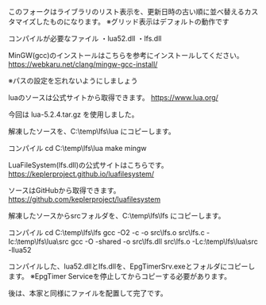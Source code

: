 このフォークはライブラリのリスト表示を、更新日時の古い順に並べ替えるカスタマイズしたものになります。
※グリッド表示はデフォルトの動作です

コンパイルが必要なファイル
・lua52.dll
・lfs.dll

MinGW(gcc)のインストールはこちらを参考にインストールしてください。
https://webkaru.net/clang/mingw-gcc-install/

※パスの設定を忘れないようにしましょう

luaのソースは公式サイトから取得できます。
https://www.lua.org/

今回は lua-5.2.4.tar.gz を使用しました。

解凍したソースを、C:\temp\lfs\lua にコピーします。

コンパイル
cd C:\temp\lfs\lua
make mingw

LuaFileSystem(lfs.dll)の公式サイトはこちらです。
https://keplerproject.github.io/luafilesystem/

ソースはGitHubから取得できます。
https://github.com/keplerproject/luafilesystem

解凍したソースからsrcフォルダを、C:\temp\lfs\lfs にコピーします。

コンパイル
cd C:\temp\lfs\lfs
gcc -O2 -c -o src\lfs.o src\lfs.c -Ic:\temp\lfs\lua\src
gcc -O -shared -o src\lfs.dll src\lfs.o -Lc:\temp\lfs\lua\src -llua52

コンパイルした、lua52.dllとlfs.dllを、EpgTimerSrv.exeとフォルダにコピーします。
※EpgTimer Serviceを停止してからコピーする必要があります。

後は、本家と同様にファイルを配置して完了です。
